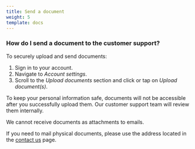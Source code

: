 ```yaml
---
title: Send a document
weight: 5
template: docs
---
```


### How do I send a document to the customer support?

To securely upload and send documents:
1. Sign in to your account.
2. Navigate to *Account settings*.
3. Scroll to the *Upload documents* section and click or tap on *Upload document(s)*.

To keep your personal information safe, documents will not be accessible after you successfully upload them. Our customer support team will review them internally. 

We cannot receive documents as attachments to emails. 

If you need to mail physical documents, please use the address located in the <a href="/contact-us/">contact us</a> page.
